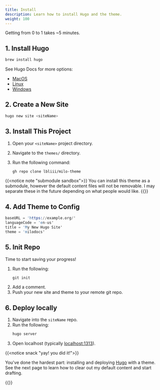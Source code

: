 ```yaml
---
title: Install
description: Learn how to install Hugo and the theme.
weight: 100
---
```


Getting from 0 to 1 takes ~5 minutes. 

## 1. Install Hugo 

```bash
brew install hugo
```
See Hugo Docs for more options:
- [MacOS](https://gohugo.io/installation/macos/)
- [Linux](https://gohugo.io/installation/linux/)
- [Windows](https://gohugo.io/installation/windows/)

## 2. Create a New Site 

```s
hugo new site <siteName>
```

## 3. Install This Project

1. Open your `<siteName>` project directory.
2. Navigate to the `themes/` directory. 
3. Run the following command:

   ```bash
   gh repo clone lbliii/milo-theme
   ```

{{<notice note "submodule sandbox">}}
You can install this theme as a submodule, however the default content files will not be removable. I may separate these in the future depending on what people would like.
{{</notice>}}

## 4. Add Theme to Config

```s
baseURL = 'https://example.org/'
languageCode = 'en-us'
title = 'My New Hugo Site'
theme = 'milodocs'
```

## 5. Init Repo

Time to start saving your progress! 
1. Run the following:
   ```s
   git init
   ```
2. Add a comment.
3. Push your new site and theme to your remote git repo.

## 6. Deploy locally 

1. Navigate into the `siteName` repo.
2. Run the following:
   ```s
   hugo server
   ```
3. Open localhost (typically [localhost:1313](http://localhost:1313)).

{{<notice snack "yay! you did it!">}}

You've done the hardest part: installing and deploying [Hugo](https:gohugo.io) with a theme. See the next page to learn how to clear out my default content and start drafting.

{{</notice>}}